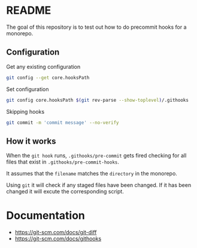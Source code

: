 # README

The goal of this repository is to test out how to do precommit hooks for a 
monorepo.

## Configuration

Get any existing configuration
```sh
git config --get core.hooksPath
```

Set configuration
```sh
git config core.hooksPath $(git rev-parse --show-toplevel)/.githooks
```

Skipping hooks
```sh
git commit -m 'commit message' --no-verify
```

## How it works

When the `git hook` runs, `.githooks/pre-commit` gets fired checking for all files
that exist in `.githooks/pre-commit-hooks`.

It assumes that the `filename` matches the `directory` in the monorepo.

Using `git` it will check if any staged files have been changed. If it has been
changed it will excute the corresponding script.

# Documentation

- https://git-scm.com/docs/git-diff
- https://git-scm.com/docs/githooks
